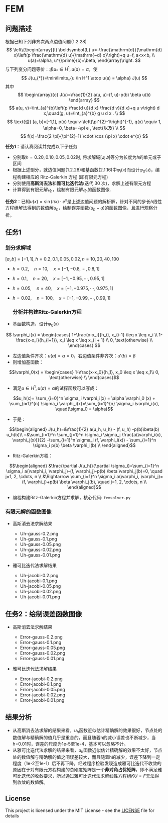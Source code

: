 # FEM

## 问题描述

根据已知下列非齐次两点边值问题(1.2.28)
$$
\left\{\begin{array}{l}
\boldsymbol{L} u=-\frac{\mathrm{d}}{\mathrm{d} x}\left(p \frac{\mathrm{d} u}{\mathrm{~d} x}\right)+q u=f, a<x<b, \\
u(a)=\alpha, u^{\prime}(b)=\beta,
\end{array}\right.
$$
与下列变分问题等价：求$u_{*} \in H^1, u(a)=\alpha$，使
$$
J(u_{*})=\min\limits_{u \in H^1 \atop u(a) = \alpha} J(u)
$$
其中
$$
\begin{array}{c}
J(u)=\frac{1}{2} a(u, u)-(f, u)-p(b) \beta u(b)
\end{array}
$$
$$
a(u, v)=\int_{a}^{b}\left(p \frac{d u}{d x} \frac{d v}{d x}+q u v\right) d x,\quad(g, u)=\int_{a}^{b} g u d x . \\
$$
$$
\text{设}  [a, b]=[-1,1], p(x) \equiv-\left(\pi^{2}-1\right)^{-1}, q(x) \equiv 1, \alpha=0, \beta=-\pi e , \text{以及} \\
$$
$$
f(x)=\frac{2 \pi}{\pi^{2}-1} \cdot \cos (\pi x) \cdot e^{x}
$$

<b>任务1</b>：请认真阅读并完成以下子任务

- 分别取$ℎ = 0.20, 0.10, 0.05, 0.02$时, 将求解域$[𝑎, 𝑏]$等分为长度为$ℎ$的单元或子区间
- 根据上述剖分，就边值问题(1.2.28)和基函数(2.1.16)中$\varphi_i(𝑥)$而设计$\varphi_0(𝑥)$，编程构建相应的 Ritz-Galerkin 方程 (即有限元方程)
- 分别使用<b>高斯消去法</b>和<b>雅可比迭代法</b>(迭代 30 次)，求解上述有限元方程
- 计算得到有限元解$𝑢_h$，绘制有限元解$𝑢_h$的函数图像.

<b>任务2</b>：已知$u(x)=\sin(\pi x) \cdot e^x$是上述边值问题的解析解，针对不同的步长$h$线性方程组解法得到的数值解$u_h$，绘制误差函数$(u_h − u)$的函数图像，且进行观察分析。

## 任务1

### 划分求解域

$[a, b] = [-1, 1], h = 0.2, 0.1, 0.05, 0.02, n = 10, 20, 40, 100$

- $h = 0.2, \quad n = 10,\quad x=[-1, -0.8, \cdots, 0.8, 1]$
  
- $h = 0.1, \quad n = 20, \quad x=[-1, -0.95, \cdots, 0.95, 1]$
  
- $h = 0.05, \quad n = 40, \quad x=[-1, -0.975, \cdots, 0.975, 1]$
  
- $h = 0.02,\quad n = 100, \quad x=[-1, -0.99, \cdots, 0.99, 1]$
  
  ### 分析并构建Ritz-Galerkin方程
  
- 基函数构造，设计$\varphi_0(x)$
  

$$
\varphi_i(x) = \begin{cases}
1+\frac{x-x_i}{h_i}, x_{i-1} \leq x \leq x_i \\
1-\frac{x-x_i}{h_{i+1}}, x_i \leq x \leq x_{i + 1} \\
0, \text{otherwise} \\
\end{cases}
$$

- 左边值条件齐次：$u(a)=\alpha=0$，右边值条件非齐次：$u'(b)=\beta$
- 则增加基函数：

$$\varphi_0(x) = \begin{cases}
1-\frac{x-x_0}{h_1}, x_0 \leq x \leq x_1\\
0, \text{otherwise} \\
\end{cases}$$

- 满足$u\in H^1, u(a)=\alpha$的试探函数可以写成：

$$u_h(x)= \sum_{i=0}^n \sigma_i \varphi_i(x) = \alpha \varphi_0 (x) + \sum_{i=1}^{n} \sigma_i \varphi_i(x)=\sum_{i=1}^{n} \sigma_i \varphi_i(x), \quad(\sigma_0 = \alpha)$$

- 于是：

$$\begin{aligned}
J(u_h)=&\frac{1}{2} a(u_h, u_h) - (f, u_h) -p(b)\beta(b) u_h(b)\\ 
=&\sum_{i=1}^n \sum_{j=1}^n \sigma_i \sigma_j \frac{a(\varphi_i(x), \varphi_j(x))}{2} -\sum_{i=1}^n \sigma_i (f, \varphi_i(x)) - \sum_{i=1}^n \sigma_i p(b) \beta \varphi_i(b) \\
\end{aligned}$$

- Ritz-Galerkin方程：

$$\begin{aligned}
&\frac{\partial J(u_h)}{\partial \sigma_i}=\sum_{i=1}^n \sigma_i a(\varphi_i, \varphi_j)-(f, \varphi_j)-p(b) \beta \varphi_j(b)=0, \quad j=1, 2, \cdots, n \\
&\Rightarrow \sum_{i=1}^n \sigma_i a(\varphi_i, \varphi_j)=(f, \varphi_j)+p(b) \beta \varphi_j(b), \quad j=1, 2, \cdots, n \\
\end{aligned}$$

- 编程构建Ritz-Galerkin方程并求解，核心代码: `femsolver.py`

### 有限元解的函数图像
- 高斯消去法求解结果
  - Uh-gauss-0.2.png
  - Uh-gauss-0.1.png
  - Uh-gauss-0.05.png
  - Uh-gauss-0.02.png
  - Uh-gauss-0.01.png

- 雅可比迭代法求解结果
  - Uh-jacobi-0.2.png
  - Uh-jacobi-0.1.png
  - Uh-jacobi-0.05.png
  - Uh-jacobi-0.02.png
  - Uh-jacobi-0.01.png

## 任务2：绘制误差函数图像
- 高斯消去法求解结果
  - Error-gauss-0.2.png
  - Error-gauss-0.1.png
  - Error-gauss-0.05.png
  - Error-gauss-0.02.png
  - Error-gauss-0.01.png

- 雅可比迭代法求解结果
  - Error-jacobi-0.2.png
  - Error-jacobi-0.1.png
  - Error-jacobi-0.05.png
  - Error-jacobi-0.02.png
  - Error-jacobi-0.01.png

## 结果分析

- 从高斯消去法求解的结果来看，$u_h$函数近似估计精确解的效果很好，节点处的数值解与精确解的值几乎是重合的，而且随着h的减小误差也不断减少，当h=0.01时，误差的尺度为1e-5至1e-4，基本可以忽略不计。
- 从雅可比迭代法求解的结果来看，$u_h$函数近似估计精确解的效果不太好，节点处的数值解与精确解的值之间误差较大，而且随着h的减少，误差下降到一定程度（1e-2至1e-1）后不再下降。经过程序检验发现造成雅可比迭代不收敛的原因在于对有限元方程构建的总刚度矩阵是一个**非对角占优矩阵**，即不满足雅可比迭代的收敛要求，所以通过雅可比迭代法求解线性方程组$KU=F$无法得到收敛的数值解。

## License
This project is licensed under the MIT License - see the [LICENSE](LICENSE) file for details